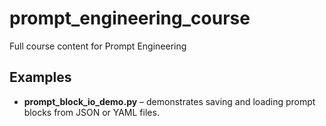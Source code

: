 # prompt_engineering_course
Full course content for Prompt Engineering

## Examples
- **prompt_block_io_demo.py** – demonstrates saving and loading prompt blocks from JSON or YAML files.
